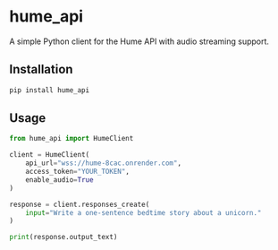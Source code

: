 # hume_api

A simple Python client for the Hume API with audio streaming support.

## Installation

```sh
pip install hume_api
```

## Usage

```python
from hume_api import HumeClient

client = HumeClient(
    api_url="wss://hume-8cac.onrender.com",
    access_token="YOUR_TOKEN",
    enable_audio=True
)

response = client.responses_create(
    input="Write a one-sentence bedtime story about a unicorn."
)

print(response.output_text)
```
